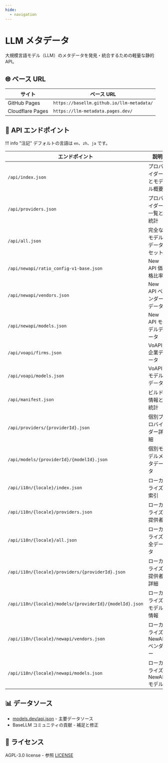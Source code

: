 ```yaml
---
hide:
  - navigation
---
```


# LLM メタデータ

大規模言語モデル（LLM）のメタデータを発見・統合するための軽量な静的 API。

## 🌐 ベース URL

| サイト           | ベース URL                                |
| ---------------- | ----------------------------------------- |
| GitHub Pages     | `https://basellm.github.io/llm-metadata/` |
| Cloudflare Pages | `https://llm-metadata.pages.dev/`         |

## 📡 API エンドポイント

!!! info "注記"
    デフォルトの言語は `en`、`zh`、`ja` です。

| エンドポイント                                          | 説明                         | 例                                            |
| ------------------------------------------------------- | ---------------------------- | --------------------------------------------- |
| `/api/index.json`                                       | プロバイダーとモデル概要     | すべてのプロバイダーとモデルの基本情報        |
| `/api/providers.json`                                   | プロバイダー一覧と統計       | プロバイダー一覧とモデル数統計                |
| `/api/all.json`                                         | 完全なモデルデータセット     | すべてのモデルの詳細情報                      |
| `/api/newapi/ratio_config-v1-base.json`                 | New API 価格比率             | New API システムにおける価格計算の比率        |
| `/api/newapi/vendors.json`                              | New API ベンダーデータ       | New API システム向けのベンダーデータ          |
| `/api/newapi/models.json`                               | New API モデルデータ         | New API システム向けのモデルデータ            |
| `/api/voapi/firms.json`                                 | VoAPI 企業データ             | VoAPI システム向けの企業データ                |
| `/api/voapi/models.json`                                | VoAPI モデルデータ           | VoAPI システム向けのモデルデータ              |
| `/api/manifest.json`                                    | ビルド情報と統計             | ビルド情報およびデータ統計                    |
| `/api/providers/{providerId}.json`                      | 個別プロバイダー詳細         | 例：`/api/providers/openai.json`              |
| `/api/models/{providerId}/{modelId}.json`               | 個別モデルメタデータ         | 例：`/api/models/openai/gpt-4.json`           |
| `/api/i18n/{locale}/index.json`                         | ローカライズ索引             | 例：`../api/i18n/zh/index.json`               |
| `/api/i18n/{locale}/providers.json`                     | ローカライズ提供者           | 例：`../api/i18n/ja/providers.json`           |
| `/api/i18n/{locale}/all.json`                           | ローカライズ全データ         | 例：`../api/i18n/zh/all.json`                 |
| `/api/i18n/{locale}/providers/{providerId}.json`        | ローカライズ提供者詳細       | 例：`../api/i18n/zh/providers/openai.json`    |
| `/api/i18n/{locale}/models/{providerId}/{modelId}.json` | ローカライズモデル情報       | 例：`../api/i18n/ja/models/openai/gpt-4.json` |
| `/api/i18n/{locale}/newapi/vendors.json`                | ローカライズ NewAPI ベンダー | 例：`../api/i18n/zh/newapi/vendors.json`      |
| `/api/i18n/{locale}/newapi/models.json`                 | ローカライズ NewAPI モデル   | 例：`../api/i18n/ja/newapi/models.json`       |

## 📊 データソース

- [models.dev/api.json](https://models.dev/api.json) - 主要データソース
- BaseLLM コミュニティの貢献 - 補足と修正

## 📄 ライセンス

AGPL-3.0 license - 参照 [LICENSE](https://github.com/basellm/llm-metadata/blob/main/LICENSE)
